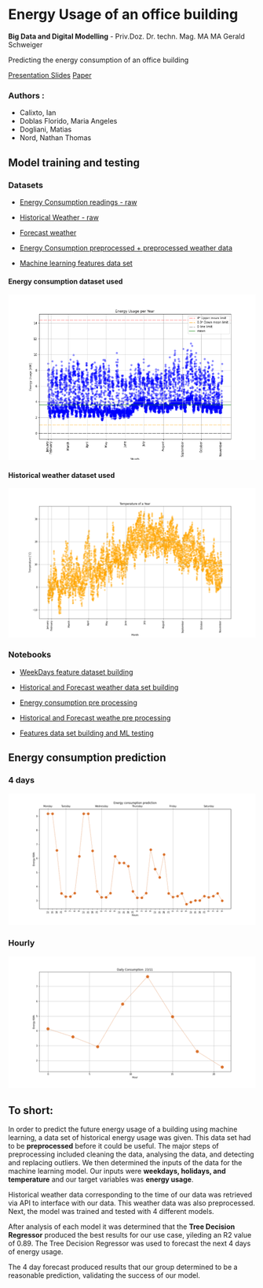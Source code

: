 # Energy Usage of an office building

**Big Data and Digital Modelling** - Priv.Doz. Dr. techn. Mag. MA MA Gerald Schweiger

Predicting the energy consumption of an office building

[Presentation Slides](https://github.com/matias-dogliani/energybuild/blob/master/Slides/Machine%20Learning%20-%20Energy%20Prediction.pptx.pdf)
[Paper](https://github.com/matias-dogliani/energybuild/blob/master/Energy_consumption_EI.pdf)

### Authors :

* Calixto, Ian
* Doblas Florido, Maria Angeles
* Dogliani, Matias
* Nord, Nathan Thomas

## Model training and testing 

### Datasets 

* [Energy Consumption readings - raw](https://github.com/matias-dogliani/energybuild/blob/master/DataSets/Raw_Building_energy_DataSet.xlsx)

* [Historical Weather - raw](https://github.com/matias-dogliani/energybuild/blob/master/DataSets/Raw_Weather_DataSet.csv)

* [Forecast weather](https://github.com/matias-dogliani/energybuild/blob/master/DataSets/Forecast_WeatherData.csv)

* [Energy Consumption preprocessed + preprocessed weather data](https://github.com/matias-dogliani/energybuild/blob/master/DataSets/PreProcessed_EnergyConsumption_WeatherData.csv)

* [Machine learning features data set](#)

#### Energy consumption dataset used 

![Energy consumption Preprocessed Plot](https://github.com/matias-dogliani/energybuild/blob/master/Imgs/DF_without_anomalies.png) 


#### Historical weather dataset used 

![Historical Weather Plot](https://github.com/matias-dogliani/energybuild/blob/master/Imgs/Weather_year.png)


### Notebooks 

* [WeekDays feature dataset building](https://github.com/matias-dogliani/energybuild/blob/master/Notebooks/DataSet_Days.ipynb)

* [Historical and Forecast weather data set building](https://github.com/matias-dogliani/energybuild/blob/master/Notebooks/DataSet_Weather.ipynb)

* [Energy consumption pre processing](https://github.com/matias-dogliani/energybuild/blob/master/Notebooks/PreProcess_EnergyConsumption.ipynb)

* [Historical and Forecast weathe pre processing](https://github.com/matias-dogliani/energybuild/blob/master/Notebooks/PreProcess_WeatherData.ipynb)

* [Features data set building and ML testing](https://github.com/matias-dogliani/energybuild/blob/master/Notebooks/Training_Testing_model.ipynb)


## Energy consumption prediction 

### 4 days 

![4 days prediction](https://github.com/matias-dogliani/energybuild/blob/master/Imgs/Prediction_Energy_consumption_4days.png) 

### Hourly 

![hourly one day prediction](https://github.com/matias-dogliani/energybuild/blob/master/Imgs/Prediction_EnergyConsumption_daily23_11.png) 


## To short: 

In order to predict the future energy usage of a building using machine learning, a data set of historical energy usage was given. 
This data set had to be **preprocessed**  before it could be useful. The major steps of preprocessing included cleaning the data, analysing the data, and detecting and replacing outliers.
We then determined the inputs of the data for the machine learning model.
Our inputs were **weekdays, holidays, and temperature** and our target variables was **energy usage**. 

Historical weather data corresponding to the time of our data was retrieved via API to interface with our data. 
This weather data was also preprocessed. Next, the model was trained and tested with 4 different models. 

After analysis of each model it was determined that the **Tree Decision Regressor** produced the best results for our use case, yileding an R2 value of 0.89. 
The Tree Decision Regressor was used to forecast the next 4 days of energy usage. 


The 4 day forecast produced results that our group determined to be a reasonable prediction, validating the success of our model. 

